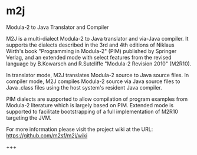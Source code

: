 # m2j
Modula-2 to Java Translator and Compiler

M2J is a multi-dialect Modula-2 to Java translator and via-Java compiler.
It supports the dialects described in the 3rd and 4th editions of Niklaus
Wirth's book "Programming in Modula-2" (PIM) published by Springer Verlag,
and an extended mode with select features from the revised language by
B.Kowarsch and R.Sutcliffe "Modula-2 Revision 2010" (M2R10).

In translator mode, M2J translates Modula-2 source to Java source files.
In compiler mode, M2J compiles Modula-2 source via Java source files to
Java .class files using the host system's resident Java compiler.

PIM dialects are supported to allow compilation of program examples from
Modula-2 literature which is largely based on PIM. Extended mode is
supported to facilitate bootstrapping of a full implementation of
M2R10 targeting the JVM.

For more information please visit the project wiki at the URL:
https://github.com/m2sf/m2j/wiki

+++
